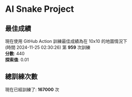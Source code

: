 
# AI Snake Project

## **最佳成績**
現在使用 GitHub Action 訓練最佳成績為在 10x10 的地圖情況下  
(時間 2024-11-25 02:30:26) 第 **959** 次訓練  
**分數**: 440  
**探索值**: 0.01

## 總訓練次數
現在已經訓練了: **167000** 次
